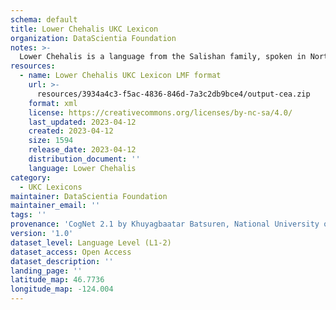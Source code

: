 ```yaml
---
schema: default
title: Lower Chehalis UKC Lexicon
organization: DataScientia Foundation
notes: >-
  Lower Chehalis is a language from the Salishan family, spoken in North America. The UKC Lexicon of Lower Chehalis is represented as a lexico-semantic network. It consists of words, word senses, synsets, as well as sense-level and synset-level relationships.
resources:
  - name: Lower Chehalis UKC Lexicon LMF format
    url: >-
      resources/3934a4c3-f5ac-4836-846d-7a3c2db9bce4/output-cea.zip
    format: xml
    license: https://creativecommons.org/licenses/by-nc-sa/4.0/
    last_updated: 2023-04-12
    created: 2023-04-12
    size: 1594
    release_date: 2023-04-12
    distribution_document: ''
    language: Lower Chehalis
category:
  - UKC Lexicons
maintainer: DataScientia Foundation
maintainer_email: ''
tags: ''
provenance: 'CogNet 2.1 by Khuyagbaatar Batsuren, National University of Mongolia (http://cognet.ukc.disi.unitn.it); Native Languages of the Americas 2021.11. by Laura Redish and Orrin Lewis (http://www.native-languages.org); Princeton WordNet 2.1 by Princeton University (https://wordnet.princeton.edu)'
version: '1.0'
dataset_level: Language Level (L1-2)
dataset_access: Open Access
dataset_description: ''
landing_page: ''
latitude_map: 46.7736
longitude_map: -124.004
---
```

